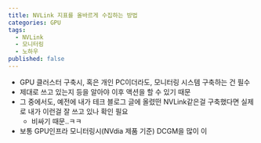 ```yaml
---
title: NVLink 지표를 올바르게 수집하는 방법
categories: GPU
tags:
  - NVLink
  - 모니터링
  - 노하우
published: false
---
```


- GPU 클러스터 구축시, 혹은 개인 PC이더라도, 모니터링 시스템 구축하는 건 필수
- 제대로 쓰고 있는지 등을 알아야 이후 액션을 할 수 있기 때문
- 그 중에서도, 예전에 내가 테크 블로그 글에 올렸떤 NVLink같은걸 구축했다면 실제로 내가 이런걸 잘 쓰고 있나 확인 필요
	- 비싸기 때문..ㅋㅋ
- 보통 GPU인프라 모니터링시(NVdia 제품 기준) DCGM을 많이 이